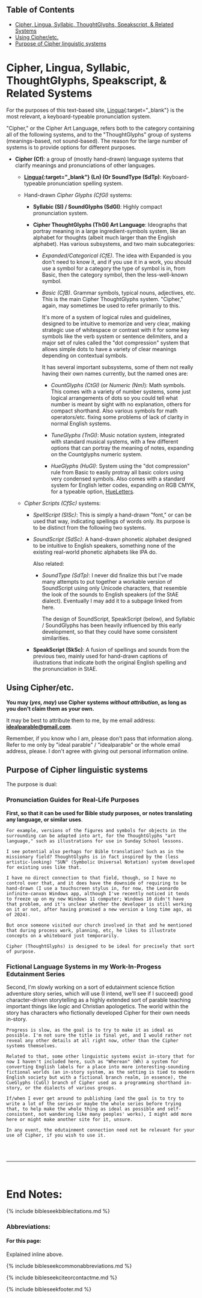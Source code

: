 <head><link rel="stylesheet" href="style.css"></head>

## Table of Contents

- [Cipher, Lingua, Syllabic, ThoughtGlyphs, Speakscript, & Related Systems](#cipher-lingua-syllabic-thoughtglyphs-speakscript--related-systems)
- [Using Cipher/etc.](#using-cipheretc)
- [Purpose of Cipher linguistic systems](#purpose-of-cipher-linguistic-systems)

# Cipher, Lingua, Syllabic, ThoughtGlyphs, Speakscript, & Related Systems
For the purposes of this text-based site, [Lingua](Lingua){:target="_blank"} is the most relevant, a keyboard-typeable pronunciation system.

"Cipher," or the Cipher Art Language, refers both to the category containing all of the following systems, and to the "ThoughtGlyphs" group of systems (meanings-based, not sound-based). The reason for the large number of systems is to provide options for different purposes.

- **Cipher (Cf)**: a group of (mostly hand-drawn) language systems that clarify meanings and pronunciations of other languages.

  - **[Lingua](Lingua){:target="_blank"} (Ln) (Or SoundType (SdTp)**: Keyboard-typeable pronunciation spelling system.

  - Hand-drawn *Cipher Glyphs (CfGl)* systems:

    - **Syllabic (Sl) / SoundGlyphs (SdGl)**: Highly compact pronunciation system.

    - **Cipher ThoughtGlyphs (ThGl) Art Language**: Ideographs that portray meaning in a large ingredient-symbols system, like an alphabet for thoughts (albeit much larger than the English alphabet). Has various subsystems, and two main subcategories:

      - *Expanded/Categorical (CfE)*. The idea with Expanded is you don't need to know it, and if you use it in a work, you should use a symbol for a category the type of symbol is in, from Basic, then the category symbol, then the less-well-known symbol.

      - *Basic (CfB)*. Grammar symbols, typical nouns, adjectives, etc. This is the main Cipher ThoughtGlyphs system. "Cipher," again, may sometimes be used to refer primarily to this.
      
        It's more of a system of logical rules and guidelines, designed to be intuitive to memorize and very clear, making strategic use of whitespace or contrast with it for some key symbols like the verb system or sentence delimiters, and a major set of rules called the "dot compression" system that allows simple dots to have a variety of clear meanings depending on contextual symbols.
        
        It has several important subsystems, some of them not really having their own names currently, but the named ones are:

        - *CountGlyphs (CtGl)* (or *Numeric (Nm)*): Math symbols. This comes with a variety of number systems, some just logical arrangements of dots so you could tell what number is meant by sight with no explanation, others for compact shorthand. Also various symbols for math operators/etc. fixing some problems of lack of clarity in normal English systems.

        - *TuneGlyphs (TnGl)*: Music notation system, integrated with standard musical systems, with a few different options that can portray the meaning of notes, expanding on the Countglyphs numeric system.

        - *HueGlyphs (HuGl)*: System using the "dot compression" rule from Basic to easily protray all basic colors using very condensed symbols. Also comes with a standard system for English letter codes, expanding on RGB CMYK, for a typeable option, [HueLetters](HueLetters).

  - *Cipher Scripts (CfSc)* systems:

    - *SpellScript (SlSc)*: This is simply a hand-drawn "font," or can be used that way, indicating spellings of words only. Its purpose is to be distinct from the following two systems.

    - *SoundScript (SdSc)*: A hand-drawn phonetic alphabet designed to be intuitive to English speakers, something none of the existing real-world phonetic alphabets like IPA do.

      Also related:

      - *SoundType (SdTp)*: I never did finalize this but I've made many attempts to put together a workable version of SoundScript using only Unicode characters, that resemble the look of the sounds to English speakers (of the StAE dialect). Eventually I may add it to a subpage linked from here.
      
        The design of SoundScript, SpeakScript (below), and Syllabic / SoundGlyphs has been heavily influenced by this early development, so that they could have some consistent similarities.

    - **SpeakScript (SkSc)**: A fusion of spellings and sounds from the previous two, mainly used for hand-drawn captions of illustrations that indicate both the original English spelling and the pronunciation in StAE.

        


## Using Cipher/etc.

**You may (<i>yes, may</i>) use Cipher systems <i>without attribution</i>, as long as you don't claim them as your own.**

It may be best to attribute them to me, by me email address: <a href="mailto:idealparable@gmail.com"><b>idealparable@gmail.com</b></a>.

Remember, if you know who I am, please don't pass that information along. Refer to me only by "ideal parable" / "idealparable" or the whole email address, please. I don't agree with giving out personal information online.

## Purpose of Cipher linguistic systems

The purpose is dual:

### Pronunciation Guides for Real-Life Purposes

**First, so that it can be used for Bible study purposes, or notes translating any language, or similar uses**.

    For example, versions of the figures and symbols for objects in the surrounding can be adapted into art, for the ThoughtGlyphs "art language," such as illustrations for use in Sunday School lessons.

    I see potential also perhaps for Bible translation? Such as in the missionary field? ThoughtGlyphs is in fact inspired by the (less artistic-looking) "SUN" (Symbolic Universal Notation) system developed for existing uses like that.
  
    I have no direct connection to that field, though, so I have no control over that, and it does have the downside of requiring to be hand-drawn (I use a touchscreen stylus in, for now, the Leonardo infinite-canvas Windows app, although I've recently noticed it tends to freeze up on my new Windows 11 computer; Windows 10 didn't have that problem, and it's unclear whether the developer is still working on it or not, after having promised a new version a long time ago, as of 2024).
  
    But once someone visited our church involved in that and he mentioned that during process work, planning, etc, he likes to illustrate concepts on a whiteboard just temporarily.
  
    Cipher (ThoughtGlyphs) is designed to be ideal for precisely that sort of purpose.

### Fictional Language Systems in my Work-In-Progess Edutainment Series

Second, I'm slowly working on a sort of edutainment science fiction adventure story series, which will use (I intend, we'll see if I succeed) good character-driven storytelling as a highly extended sort of parable teaching important things like logic and Christian apologetics. The world within the story has characters who fictionally developed Cipher for their own needs in-story.

    Progress is slow, as the goal is to try to make it as ideal as possible. I'm not sure the title is final yet, and I would rather not reveal any other details at all right now, other than the Cipher systems themselves.

    Related to that, some other linguistic systems exist in-story that for now I haven't included here, such as "Wherean" (Wh) a system for converting English labels for a place into more interesting-sounding fictional worlds (an in-story system, as the setting is tied to modern English society but with a fictional branch realm, in essence), the CueGlyphs (CuGl) branch of Cipher used as a programming shorthand in-story, or the dialects of various groups.
  
    If/when I ever get around to publishing (and the goal is to try to write a lot of the series or maybe the whole series before trying that, to help make the whole thing as ideal as possible and self-consistent, not wandering like many peoples' works), I might add more here or might make another site for it, unsure.

    In any event, the edutainment connection need not be relevant for your use of Cipher, if you wish to use it.



<br>
<br>

---

<br>

# End Notes:

{% include bibleseekbiblecitations.md %}

### Abbreviations:

#### For this page:

Explained inline above.

{% include bibleseekcommonabbreviations.md %}

{% include bibleseekciteorcontactme.md %}

{% include bibleseekfooter.md %}